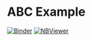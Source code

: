 # ABC Example

[![Binder](https://mybinder.org/badge_logo.svg)](https://mybinder.org/v2/gh/tanhevg/GpABC.jl/master?filepath=examples%2Fabc-example.ipynb) [![NBViewer](https://img.shields.io/badge/render-nbviewer-orange.svg)](https://nbviewer.jupyter.org/github/tanhevg/GpABC.jl/blob/master/examples/abc-example.ipynb)
